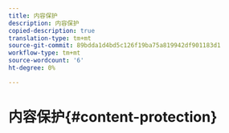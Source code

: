 ```yaml
---
title: 内容保护
description: 内容保护
copied-description: true
translation-type: tm+mt
source-git-commit: 89bdda1d4bd5c126f19ba75a819942df901183d1
workflow-type: tm+mt
source-wordcount: '6'
ht-degree: 0%

---
```



# 内容保护{#content-protection}

